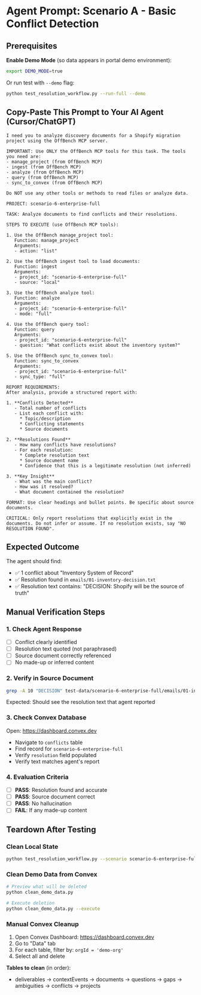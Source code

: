 # Agent Prompt: Scenario A - Basic Conflict Detection

## Prerequisites

**Enable Demo Mode** (so data appears in portal demo environment):
```bash
export DEMO_MODE=true
```

Or run test with `--demo` flag:
```bash
python test_resolution_workflow.py --run-full --demo
```

## Copy-Paste This Prompt to Your AI Agent (Cursor/ChatGPT)

```
I need you to analyze discovery documents for a Shopify migration project using the OffBench MCP server.

IMPORTANT: Use ONLY the OffBench MCP tools for this task. The tools you need are:
- manage_project (from OffBench MCP)
- ingest (from OffBench MCP)
- analyze (from OffBench MCP)
- query (from OffBench MCP)
- sync_to_convex (from OffBench MCP)

Do NOT use any other tools or methods to read files or analyze data.

PROJECT: scenario-6-enterprise-full

TASK: Analyze documents to find conflicts and their resolutions.

STEPS TO EXECUTE (use OffBench MCP tools):

1. Use the OffBench manage_project tool:
   Function: manage_project
   Arguments:
   - action: "list"
   
2. Use the OffBench ingest tool to load documents:
   Function: ingest
   Arguments:
   - project_id: "scenario-6-enterprise-full"
   - source: "local"
   
3. Use the OffBench analyze tool:
   Function: analyze
   Arguments:
   - project_id: "scenario-6-enterprise-full"
   - mode: "full"
   
4. Use the OffBench query tool:
   Function: query
   Arguments:
   - project_id: "scenario-6-enterprise-full"
   - question: "What conflicts exist about the inventory system?"

5. Use the OffBench sync_to_convex tool:
   Function: sync_to_convex
   Arguments:
   - project_id: "scenario-6-enterprise-full"
   - sync_type: "full"

REPORT REQUIREMENTS:
After analysis, provide a structured report with:

1. **Conflicts Detected**
   - Total number of conflicts
   - List each conflict with:
     * Topic/description
     * Conflicting statements
     * Source documents

2. **Resolutions Found**
   - How many conflicts have resolutions?
   - For each resolution:
     * Complete resolution text
     * Source document name
     * Confidence that this is a legitimate resolution (not inferred)

3. **Key Insight**
   - What was the main conflict?
   - How was it resolved?
   - What document contained the resolution?

FORMAT: Use clear headings and bullet points. Be specific about source documents.

CRITICAL: Only report resolutions that explicitly exist in the documents. Do not infer or assume. If no resolution exists, say "NO RESOLUTION FOUND".
```

## Expected Outcome

The agent should find:
- ✅ 1 conflict about "Inventory System of Record"
- ✅ Resolution found in `emails/01-inventory-decision.txt`
- ✅ Resolution text contains: "DECISION: Shopify will be the source of truth"

## Manual Verification Steps

### 1. Check Agent Response
- [ ] Conflict clearly identified
- [ ] Resolution text quoted (not paraphrased)
- [ ] Source document correctly referenced
- [ ] No made-up or inferred content

### 2. Verify in Source Document
```bash
grep -A 10 "DECISION" test-data/scenario-6-enterprise-full/emails/01-inventory-decision.txt
```
Expected: Should see the resolution text that agent reported

### 3. Check Convex Database
Open: https://dashboard.convex.dev
- Navigate to `conflicts` table
- Find record for `scenario-6-enterprise-full`
- Verify `resolution` field populated
- Verify text matches agent's report

### 4. Evaluation Criteria
- [ ] **PASS**: Resolution found and accurate
- [ ] **PASS**: Source document correct
- [ ] **PASS**: No hallucination
- [ ] **FAIL**: If any made-up content

## Teardown After Testing

### Clean Local State
```bash
python test_resolution_workflow.py --scenario scenario-6-enterprise-full --wipe-only
```

### Clean Demo Data from Convex
```bash
# Preview what will be deleted
python clean_demo_data.py

# Execute deletion
python clean_demo_data.py --execute
```

### Manual Convex Cleanup
1. Open Convex Dashboard: https://dashboard.convex.dev
2. Go to "Data" tab
3. For each table, filter by: `orgId = 'demo-org'`
4. Select all and delete

**Tables to clean** (in order):
- deliverables → contextEvents → documents → questions → gaps → ambiguities → conflicts → projects

